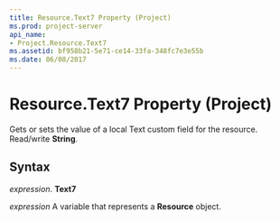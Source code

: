 ```yaml
---
title: Resource.Text7 Property (Project)
ms.prod: project-server
api_name:
- Project.Resource.Text7
ms.assetid: bf958b21-5e71-ce14-33fa-348fc7e3e55b
ms.date: 06/08/2017
---
```



# Resource.Text7 Property (Project)

Gets or sets the value of a local Text custom field for the resource. Read/write **String**.


## Syntax

 _expression_. **Text7**

 _expression_ A variable that represents a **Resource** object.


